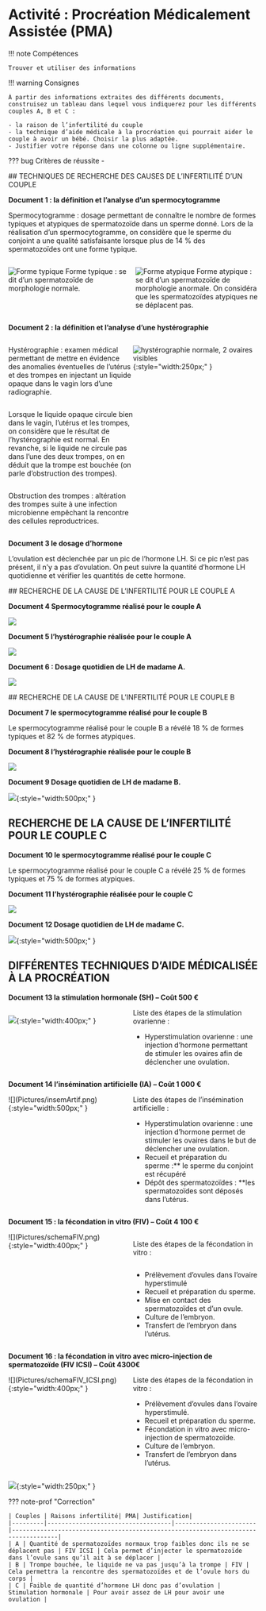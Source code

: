 # Activité : Procréation Médicalement Assistée (PMA)

!!! note Compétences

    Trouver et utiliser des informations 

!!! warning Consignes

    À partir des informations extraites des différents documents, construisez un tableau dans lequel vous indiquerez pour les différents couples A, B et C :

    - la raison de l’infertilité du couple 
    - la technique d’aide médicale à la procréation qui pourrait aider le couple à avoir un bébé. Choisir la plus adaptée. 
    - Justifier votre réponse dans une colonne ou ligne supplémentaire.

    
??? bug Critères de réussite
    - 

<div markdown style="page-break-after: always;">

## TECHNIQUES DE RECHERCHE DES CAUSES DE L’INFERTILITÉ D’UN COUPLE

**Document 1 : la définition et l’analyse d’un spermocytogramme**


Spermocytogramme : dosage permettant de connaître le nombre de formes typiques et atypiques de spermatozoïde dans un sperme donné.
Lors de la réalisation d’un spermocytogramme, on considère que le sperme du conjoint a une qualité satisfaisante lorsque plus de 14 % des spermatozoïdes ont une forme typique.

<div markdown style="display:flex; flex-direction: row">

<div markdown style="display:flex; flex: 1 1 0; flex-direction: column;padding-right:5px;" >

![Forme typique](Pictures/spzTypique.png)
Forme typique : se dit d’un spermatozoïde de morphologie normale.
</div>

<div markdown style="display:flex; flex: 1 1 0;  flex-direction: column; padding-left:5px;" >

![Forme atypique](Pictures/spzAtypique.png)
Forme atypique : se dit d’un spermatozoïde de morphologie anormale. On considéra que les spermatozoïdes atypiques ne se déplacent pas.

</div>
</div>

**Document 2 : la définition et l’analyse d’une hystérographie**

<div markdown style="display:flex; flex-direction: row" >
<div markdown style="display:flex; flex-direction: column; flex: 1 1 0;" >


Hystérographie : examen médical permettant de mettre en évidence des anomalies éventuelles de l’utérus et des trompes en injectant un liquide opaque dans le vagin lors d’une radiographie.


Lorsque le liquide opaque circule bien dans le vagin, l’utérus et les trompes, on considère que le résultat de l’hystérographie est normal. En revanche, si le liquide ne circule pas dans l’une des deux trompes, on en déduit que la trompe est bouchée (on parle d’obstruction des
trompes).

Obstruction des trompes : altération des trompes suite à une infection microbienne empêchant la rencontre des cellules reproductrices.

</div>

<div markdown style="display:flex; flex-direction: column; flex: 1 1 0;" >


![hystérographie normale, 2 ovaires visibles](Pictures/histerioNormal.png){:style="width:250px;"  }
</div>
</div>

**Document 3 le dosage d’hormone**

L’ovulation est déclenchée par un pic de l’hormone LH. Si ce pic n’est
pas présent, il n’y a pas d’ovulation. On peut suivre la quantité
d’hormone LH quotidienne et vérifier les quantités de cette hormone.

</div>
<div markdown style="page-break-after: always;">

## RECHERCHE DE LA CAUSE DE L’INFERTILITÉ POUR LE COUPLE A

**Document 4 Spermocytogramme réalisé pour le couple A**

![](Pictures/coupleASpermocytogramme.jpg)

**Document 5 l’hystérographie réalisée pour le couple A**

![](Pictures/coupleAHisterio.jpg)


**Document 6 : Dosage quotidien de LH de madame A.**

![](Pictures/coupleAdosageLH.png)

</div>
<div markdown style="page-break-after: always;">


## RECHERCHE DE LA CAUSE DE L’INFERTILITÉ POUR LE COUPLE B

**Document 7 le spermocytogramme réalisé pour le couple B**

Le spermocytogramme réalisé pour le couple B a révélé 18 % de formes typiques et 82 % de formes atypiques.

**Document 8 l’hystérographie réalisée pour le couple B**

![](Pictures/coupleBHisterio.png)

**Document 9 Dosage quotidien de LH de madame B.**

![](Pictures/coupleBdosageLH.jpg){:style="width:500px;"  }

</div>
<div markdown style="page-break-after: always;">


## RECHERCHE DE LA CAUSE DE L’INFERTILITÉ POUR LE COUPLE C

**Document 10 le spermocytogramme réalisé pour le couple C**

Le spermocytogramme réalisé pour le couple C a révélé 25 % de formes typiques et 75 % de formes atypiques.

**Document 11 l’hystérographie réalisée pour le couple C**


![](Pictures/coupleCHisterio.jpg)


**Document 12 Dosage quotidien de LH de madame C.**

![](Pictures/coupleCdosageLH.png){:style="width:500px;"  }

## DIFFÉRENTES TECHNIQUES D’AIDE MÉDICALISÉE À LA PROCRÉATION

**Document 13 la stimulation hormonale (SH) – Coût 500 €**
<div markdown style="display:flex; flex-direction:row;">

<div markdown style="display:flex;  flex : 1 1 0; flex-direction:row;">

![](Pictures/stimOvarienne.png){:style="width:400px;"  }
</div>
<div markdown style="display:flex; flex : 1 1 0;  flex-direction:column;">
Liste des étapes de la stimulation ovarienne :

- Hyperstimulation ovarienne : une injection d’hormone permettant de stimuler les ovaires afin de déclencher une ovulation.
</div>

</div>

**Document 14 l’insémination artificielle (IA) – Coût 1 000 €**

<div markdown style="display:flex; flex-direction:row;">

<div markdown style="display:flex;  flex : 1 1 0; flex-direction:row;">
![](Pictures/insemArtif.png){:style="width:500px;"  }
</div>
<div markdown style="display:flex; flex : 1 1 0;  flex-direction:column;">
Liste des étapes de l’insémination artificielle :

 
- Hyperstimulation ovarienne : une injection d’hormone permet de stimuler les ovaires dans le but de déclencher une ovulation.
- Recueil et préparation du sperme :** le sperme du conjoint est récupéré
- Dépôt des spermatozoïdes : **les spermatozoïdes sont déposés dans l’utérus.
</div>

</div>

**Document 15 : la fécondation in vitro (FIV) – Coût 4 100 €**

<div markdown style="display:flex; flex-direction:row;">

<div markdown style="display:flex;  flex : 1 1 0; flex-direction:row;">
![](Pictures/schemaFIV.png){:style="width:400px;"  }

</div>
<div markdown style="display:flex; flex : 1 1 0;  flex-direction:column;">

Liste des étapes de la fécondation in vitro :

-   Prélèvement d’ovules dans l’ovaire hyperstimulé
-   Recueil et préparation du sperme.
-   Mise en contact des spermatozoïdes et d’un ovule.
-   Culture de l’embryon.
-   Transfert de l’embryon dans l’utérus.
</div>

</div>


**Document 16 : la fécondation in vitro avec micro-injection de spermatozoïde (FIV ICSI) – Coût 4300€**

<div markdown style="display:flex; flex-direction:row;">

<div markdown style="display:flex;  flex : 1 1 0; flex-direction:row;">
![](Pictures/schemaFIV_ICSI.png){:style="width:400px;"  }

</div>
<div markdown style="display:flex; flex : 1 1 0;  flex-direction:column;">
Liste des étapes de la fécondation in vitro :

- Prélèvement d’ovules dans l’ovaire hyperstimulé.
- Recueil et préparation du sperme.
- Fécondation in vitro avec micro-injection de spermatozoïde.
- Culture de l’embryon.
- Transfert de l’embryon dans l’utérus.
</div>

</div>


![](Pictures/microInjecSpz.jpg){:style="width:250px;"  }

</div>

??? note-prof "Correction"

    | Couples | Raisons infertilité| PMA| Justification|
    |---------|-----------------------------------|-----------------------|-----------------------------------------------------------------------------------|
    | A | Quantité de spermatozoïdes normaux trop faibles donc ils ne se déplacent pas | FIV ICSI | Cela permet d’injecter le spermatozoïde dans l’ovule sans qu’il ait à se déplacer |
    | B | Trompe bouchée, le liquide ne va pas jusqu’à la trompe | FIV | Cela permettra la rencontre des spermatozoïdes et de l’ovule hors du corps |
    | C | Faible de quantité d’hormone LH donc pas d’ovulation | Stimulation hormonale | Pour avoir assez de LH pour avoir une ovulation |

